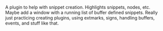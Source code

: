 A plugin to help with snippet creation. Highlights snippets, nodes, etc. Maybe
add a window with a running list of buffer defined snippets. Really just
practicing creating plugins, using extmarks, signs, handling buffers, events,
and stuff like that. 
